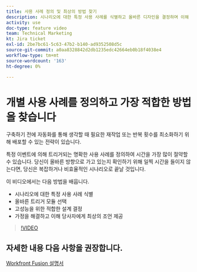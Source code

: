 ```yaml
---
title: 사용 사례 정의 및 최상의 방법 찾기
description: 시나리오에 대한 특정 사용 사례를 식별하고 올바른 디자인을 결정하며 이해 당사자에게 최상의 조언을 제공하는 방법을 알아봅니다 [!DNL Adobe Workfront Fusion].
activity: use
doc-type: feature video
team: Technical Marketing
kt: Jira ticket
exl-id: 2be7bc61-5c63-47b2-b140-ad9352508d5c
source-git-commit: a0aa8328842d2db1235edc42664eb0b18f4038e4
workflow-type: tm+mt
source-wordcount: '163'
ht-degree: 0%

---
```


# 개별 사용 사례를 정의하고 가장 적합한 방법을 찾습니다

구축하기 전에 자동화를 통해 생각할 때 필요한 재작업 또는 반복 횟수를 최소화하기 위해 배포할 수 있는 전략이 있습니다.

특정 이벤트에 의해 트리거되는 명확한 사용 사례를 정의하여 시간을 가장 많이 절약할 수 있습니다. 당신이 올바른 방향으로 가고 있는지 확인하기 위해 일찍 시간을 들이지 않는다면, 당신은 복잡하거나 비효율적인 시나리오로 끝날 것입니다.

이 비디오에서는 다음 방법을 배웁니다.

* 시나리오에 대한 특정 사용 사례 식별
* 올바른 트리거 모듈 선택
* 고성능을 위한 적합한 설계 결정
* 가정을 해결하고 이해 당사자에게 최상의 조언 제공

>[!VIDEO](https://video.tv.adobe.com/v/335311/?quality=12)

## 자세한 내용 다음 사항을 권장합니다.

[Workfront Fusion 설명서](https://experienceleague.adobe.com/docs/workfront/using/adobe-workfront-fusion/workfront-fusion-2.html?lang=en)
